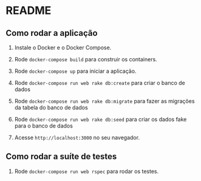# README

## Como rodar a aplicação

1. Instale o Docker e o Docker Compose.

2. Rode `docker-compose build` para construir os containers.

3. Rode `docker-compose up` para iniciar a aplicação.

4. Rode `docker-compose run web rake db:create` para criar o banco de dados

5. Rode `docker-compose run web rake db:migrate` para fazer as migrações da tabela do banco de dados

6. Rode `docker-compose run web rake db:seed` para criar os dados fake para o banco de dados

7. Acesse `http://localhost:3000` no seu navegador.

## Como rodar a suíte de testes

1. Rode `docker-compose run web rspec` para rodar os testes.
